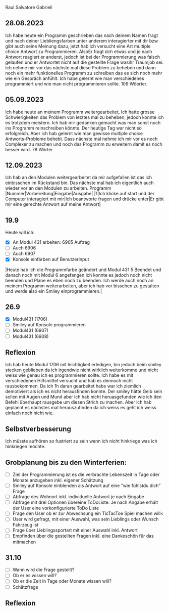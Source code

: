 Raul Salvatore Gabrieli

## 28.08.2023
Ich habe heute ein Programm geschrieben das nach deinem Namen fragt und nach deiner Liebliengsfarben unter anderem interagierter mit dir bzw gibt auch seine Meinung dazu, jetzt hab ich versucht eine Art multiple choice Antwort zu Programmieren. AlsoEr fragt dch etwas und je nach Antwort reagiert er anderst, jedoch ist bei der Programmierung was falsch gelaufen und er Antwortet nicht auf die gestellte Frage wasihr Traumjob sei. Ich nehme mir vor das nächste mal diese Problem zu beheben und dann noch ein mehr funktionelles Programm zu schreiben das es sich noch mehr wie ein Gespräch anfühlt. Ich habe gelernt wie man verschiedenes programmiert und wie man nicht programmieren sollte. 109 Wöerter.

## 05.09.2023
Ich habe heute an meinem Programm weitergearbeitet, Ich hatte grosse Schwierigkeiten das Problem von letztes mal zu beheben, jedoch konnte ich es trotzdem meistern.  Ich hab mir gedanken gemacht was man sonst noch ins Programm reinschreiben könnte. Der heutige Tag war nicht so erfolgreich. Aber ich hab gelernt wie man gewisse multiple choice Antworts-Probleme behebt. Dass nächste mal nehme ich mir vor es noch Complexer zu machen und noch das Programm zu erweitern damit es noch besser wird. 78 Wörter

## 12.09.2023
Ich hab an den Modulen weitergearbeitet da mir aufgefallen ist das ich einbisschen im Rückstand bin. Das nächste mal hab ich eigentlich auch wieder vor an den Modulen zu arbeiten.
Programm
|Nummer|Vorbereitung|Eingabe|Ausgabe|
|1|Ich klicke auf start und der Computer interagiert mit mir|Ich beantworte fragen und drücke enter|Er gibt mir eine gerechte Antwort auf meine Antwort|

## 19.9
Heute will ich:

- [x] An Modul 431 arbeiten: 6905 Auftrag
- [ ] Auch 6906
- [ ] Auch 6907
- [X] Konsole einfärben auf Benutzerinput

|Heute hab ich die Programmfarbe geändert  und Modul 431 5 Beendet und danach noch mit Modul 6 angefangen.Ich konnte es jedoch noch nicht beenden und Plane es eben noch zu beenden. Ich werde auch noch an meinem Programm weiterarbeiten, aber ich hab vor bisschen zu gestalten und werde also ein Smiley einprogrammieren.| 


## 26.9

- [x] Modul431 (1706)
- [ ] Smiley auf Konsole programmieren
- [ ] Modul431 (6907)
- [ ] Modul431 (6908)
## Reflexion
Ich hab heute Modul 1706 mit leichtigkeit erledigen, bin jedoch beim smiley stecken geblieben da ich irgendwie nicht wirklich weiterkomme und nicht weiss wie genau ich es programmieren sollte. Ich habe es mit verschiedenen Hilfsmittel versucht und hab es dennoch nicht rausbekommen. Da ich 1h daran gearbeitet habe war ich ziemlich demotiviert als ich es nicht herausfinden konnte. Der smiley hätte Gelb sein sollen mit Augen und Mund aber ich hab nicht heruasgefunden wie ich den Befehl überhaupt rausgebe um diesen Strich zu machen. Aber ich hab geplannt es nächstes mal herauszufinden da ich weiss es geht ich weiss einfach noch nicht wie. 

## Selbstverbesserung
Ich müsste aufhören so fustriert zu sein wenn ich nicht hinkriege was ich hinkriegen möchte.


## Grobplanung bis zu den Winterferien:
- [ ] Ziel der Programmierung ist es die verbrachte Lebenszeit in Tage oder Monate anzugeben inkl. eigener Schätzung
- [ ] Smiley auf Konsole einblenden als Antwort auf eine "wie fühlstdu dich" Frage
- [ ] Abfrage des Wohnort inkl. individuelle Antwort je nach Eingabe
- [ ] Abfrage mit drei Optionen übereine ToDoListe. Je nach Angabe erhält der User eine vorkonfigurierte ToDo Liste
- [ ] Frage den User ob er zur Abwechsung ein TicTacToe Spiel machen will<
- [ ] User wird gefragt, mit einer Auswahl, was sein Lieblings oder Wunsch Fahrzeug ist 
- [ ] Frage über Lieblingssportart mit einer Auswahl inkl. Antwort
- [ ] Empfinden über die gestellten Fragen inkl. eine Dankeschön für das mitmachen
## 31.10
- [ ] Wann wird die Frage gestellt?
- [ ] Ob er es wissen will?
- [ ] Ob er die Zeit in Tage oder Monate wissen will?
- [ ] Schätzfrage
## Reflexion
